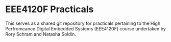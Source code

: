 # EEE4120F Practicals

This serves as a shared git repository for practicals pertaining to the High Perfromcance Digital Embedded Systems (EEE4120F) course undertaken by Rory Schram and Natasha Soldin.


